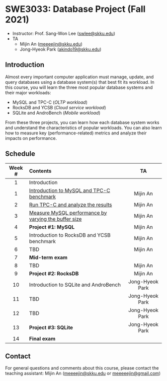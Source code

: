 # SWE3033: Database Project (Fall 2021)

- Instructor: Prof. Sang-Won Lee (swlee@skku.edu)
- TA
    - Mijin An (meeeejin@skku.edu)
    - Jong-Hyeok Park (akindo19@skku.edu)

## Introduction

Almost every important computer application must manage, update, and query databases using a database system(s) that best fit its workload. In this course, you will learn the three most popular database systems and their major workloads:

- MySQL and TPC-C (*OLTP workload*)
- RocksDB and YCSB (*Cloud service workload*)
- SQLite and AndroBench (*Mobile workload*)

From these three projects, you can learn how each database system works and understand the characteristics of popular workloads. You can also learn how to measure key (performance-related) metrics and analyze their impacts on performance.

## Schedule

| Week # | Contents     | TA |
| :----: | :----------- | :-: |
| 1      | Introduction |  |
| 1      | [Introduction to MySQL and TPC-C benchmark](week-1) | Mijin An |
| 2      | [Run TPC-C and analyze the results](week-2) | Mijin An |
| 3      | [Measure MySQL performance by varying the buffer size](week-3) | Mijin An |
| 4      | **Project #1: MySQL** | Mijin An |
| 5      | Introduction to RocksDB and YCSB benchmark | Mijin An |
| 6      | TBD | Mijin An |
| 7      | **Mid-term exam** |
| 8      | TBD | Mijin An |
| 9     | **Project #2: RocksDB** | Mijin An |
| 10     | Introduction to SQLite and AndroBench | Jong-Hyeok Park |
| 11     | TBD | Jong-Hyeok Park |
| 12     | TBD | Jong-Hyeok Park |
| 13     | **Project #3: SQLite** | Jong-Hyeok Park |
| 14     | **Final exam** |

## Contact

For general questions and comments about this course, please contact the teaching assistant: Mijin An (meeeejin@skku.edu or meeeeejin@gmail.com)